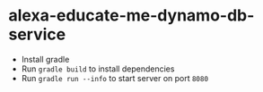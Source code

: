 # alexa-educate-me-dynamo-db-service
* Install gradle
* Run `gradle build` to install dependencies
* Run `gradle run --info` to start server on port `8080`


